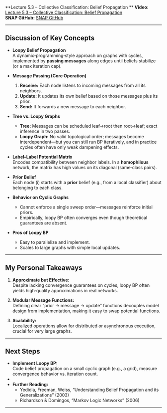**Lecture 5.3 – Collective Classification: Belief Propagation **
**Video:** [Lecture 5.3 – Collective Classification: Belief Propagation](https://www.youtube.com/watch?v=kh3I_UTtUOo&ab_channel=StanfordOnline)  
**SNAP GitHub:** [SNAP GitHub](https://snap-stanford.github.io/cs224w-notes/machine-learning-with-networks/message-passing-and-node-classification)  

---

## Discussion of Key Concepts

- **Loopy Belief Propagation**  
  A dynamic‐programming‐style approach on graphs with cycles, implemented by **passing messages** along edges until beliefs stabilize (or a max iteration cap).

- **Message Passing (Core Operation)**  
  1. **Receive:** Each node listens to incoming messages from all its neighbors.  
  2. **Update:** It updates its own belief based on those messages plus its prior.  
  3. **Send:** It forwards a new message to each neighbor.  

- **Tree vs. Loopy Graphs**  
  - **Tree:** Messages can be scheduled leaf→root then root→leaf; exact inference in two passes.  
  - **Loopy Graph:** No valid topological order; messages become interdependent—but you can still run BP iteratively, and in practice cycles often have only weak dampening effects.

- **Label–Label Potential Matrix**  
  Encodes compatibility between neighbor labels. In a **homophilous** network, the matrix has high values on its diagonal (same‐class pairs).

- **Prior Belief**  
  Each node \(i\) starts with a **prior** belief (e.g., from a local classifier) about belonging to each class.

- **Behavior on Cyclic Graphs**  
  - Cannot enforce a single sweep order—messages reinforce initial priors.  
  - Empirically, loopy BP often converges even though theoretical guarantees are absent.

- **Pros of Loopy BP**  
  - Easy to parallelize and implement.  
  - Scales to large graphs with simple local updates.  

---

## My Personal Takeaways

1. **Approximate but Effective:**  
   Despite lacking convergence guarantees on cycles, loopy BP often yields high‐quality approximations in real networks.

2. **Modular Message Functions:**  
   Defining clear “prior → message → update” functions decouples model design from implementation, making it easy to swap potential functions.

3. **Scalability:**  
   Localized operations allow for distributed or asynchronous execution, crucial for very large graphs.

---

## Next Steps

- **Implement Loopy BP:**  
  Code belief propagation on a small cyclic graph (e.g., a grid), measure convergence behavior vs. iteration count.
- 
- **Further Reading:**  
  - Yedidia, Freeman, Weiss, “Understanding Belief Propagation and its Generalizations” (2003)  
  - Richardson & Domingos, “Markov Logic Networks” (2006)  

---
